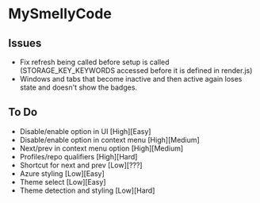 # MySmellyCode

## Issues
- Fix refresh being called before setup is called (STORAGE_KEY_KEYWORDS accessed before it is defined in render.js)
- Windows and tabs that become inactive and then active again loses state and doesn't show the badges.

## To Do
- Disable/enable option in UI [High][Easy]
- Disable/enable option in context menu [High][Medium]
- Next/prev in context menu option [High][Medium]
- Profiles/repo qualifiers [High][Hard]
- Shortcut for next and prev [Low][???]
- Azure styling [Low][Easy]
- Theme select [Low][Easy]
- Theme detection and styling [Low][Hard]